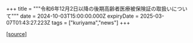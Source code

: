 +++
title = """令和6年12月2日以降の後期高齢者医療被保険証の取扱いについて"""
date = 2024-10-03T15:00:00.000Z
expiryDate = 2025-03-07T01:43:27.223Z
tags = ["kuriyama","news"]
+++


[[source]](https://www.town.kuriyama.hokkaido.jp/soshiki/37/28959.html)
